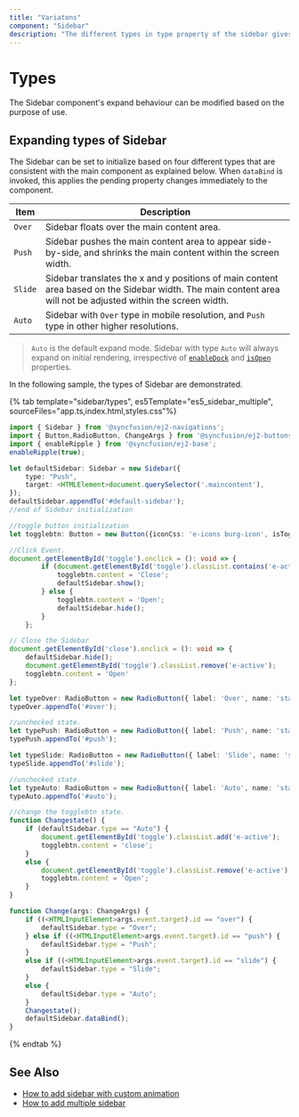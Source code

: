 ```yaml
---
title: "Variatons"
component: "Sidebar"
description: "The different types in type property of the sidebar gives flexibility to view or hide the content (primary/secondary) over/above the main content by pushing, sliding, or overlaying it."
---
```


# Types

The Sidebar component's expand behaviour can be modified based on the purpose of use.

## Expanding types of Sidebar

The Sidebar can be set to initialize based on four different types that are consistent with the main component as explained below. When `dataBind` is invoked, this applies the pending property changes immediately to the component.

 | Item | Description |
|-----|-----|
| `Over` | Sidebar floats over the main content area.|
| `Push` | Sidebar pushes the main content area to appear side-by-side, and shrinks the main content within the screen width.|
| `Slide` |Sidebar translates the x and y positions of main content area based on the Sidebar width. The main content area will not be adjusted within the screen width. |
| `Auto` | Sidebar with `Over` type in mobile resolution, and `Push` type in other higher resolutions. |

> `Auto` is the default expand mode. Sidebar with type `Auto` will always expand on initial rendering, irrespective of [`enableDock`](../api/sidebar/#enabledock) and [`isOpen`](../api/sidebar/#isopen) properties.

In the following sample, the types of Sidebar are demonstrated.

{% tab template="sidebar/types", es5Template="es5_sidebar_multiple", sourceFiles="app.ts,index.html,styles.css"%}

```typescript
import { Sidebar } from '@syncfusion/ej2-navigations';
import { Button,RadioButton, ChangeArgs } from '@syncfusion/ej2-buttons';
import { enableRipple } from '@syncfusion/ej2-base';
enableRipple(true);

let defaultSidebar: Sidebar = new Sidebar({
    type: "Push",
    target: <HTMLElement>document.querySelector('.maincontent'),
});
defaultSidebar.appendTo('#default-sidebar');
//end of Sidebar initialization

//toggle button initialization
let togglebtn: Button = new Button({iconCss: 'e-icons burg-icon', isToggle: true, content:'Open'}, '#toggle');

//Click Event.
document.getElementById('toggle').onclick = (): void => {
        if (document.getElementById('toggle').classList.contains('e-active')) {
            togglebtn.content = 'Close';
            defaultSidebar.show();
        } else {
            togglebtn.content = 'Open';
            defaultSidebar.hide();
        }
    };

// Close the Sidebar
document.getElementById('close').onclick = (): void => {
    defaultSidebar.hide();
    document.getElementById('toggle').classList.remove('e-active');
    togglebtn.content = 'Open'
};

let typeOver: RadioButton = new RadioButton({ label: 'Over', name: 'state', change: Change });
typeOver.appendTo('#over');

//unchecked state.
let typePush: RadioButton = new RadioButton({ label: 'Push', name: 'state', checked: true, change: Change });
typePush.appendTo('#push');

let typeSlide: RadioButton = new RadioButton({ label: 'Slide', name: 'state', change: Change });
typeSlide.appendTo('#slide');

//unchecked state.
let typeAuto: RadioButton = new RadioButton({ label: 'Auto', name: 'state', change: Change });
typeAuto.appendTo('#auto');

//change the togglebtn state.
function Changestate() {
    if (defaultSidebar.type == "Auto") {
        document.getElementById('toggle').classList.add('e-active');
        togglebtn.content = 'close';
    }
    else {
        document.getElementById('toggle').classList.remove('e-active');
        togglebtn.content = 'Open';
    }
}

function Change(args: ChangeArgs) {
    if ((<HTMLInputElement>args.event.target).id == "over") {
        defaultSidebar.type = "Over";
    } else if ((<HTMLInputElement>args.event.target).id == "push") {
        defaultSidebar.type = "Push";
    }
    else if ((<HTMLInputElement>args.event.target).id == "slide") {
        defaultSidebar.type = "Slide";
    }
    else {
        defaultSidebar.type = "Auto";
    }
    Changestate();
    defaultSidebar.dataBind();
}
```

{% endtab %}

## See Also

* [How to add sidebar with custom animation](./how-to/sidebar-with-variation-animation)
* [How to add multiple sidebar](./how-to/multiple-sidebar)
